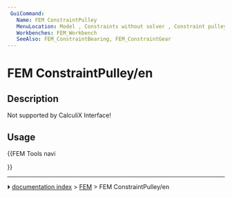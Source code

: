 ```yaml
---
 GuiCommand:
   Name: FEM ConstraintPulley
   MenuLocation: Model , Constraints without solver , Constraint pulley
   Workbenches: FEM_Workbench
   SeeAlso: FEM_ConstraintBearing, FEM_ConstraintGear
---
```


# FEM ConstraintPulley/en

## Description

Not supported by CalculiX Interface!

## Usage





{{FEM Tools navi

}}



---
⏵ [documentation index](../README.md) > [FEM](Category_FEM.md) > FEM ConstraintPulley/en
